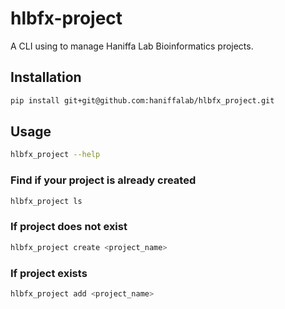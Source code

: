 # hlbfx-project 

A CLI using to manage Haniffa Lab Bioinformatics projects.

## Installation

```bash
pip install git+git@github.com:haniffalab/hlbfx_project.git
``` 
## Usage

```bash
hlbfx_project --help
```
### Find if your project is already created
```bash
hlbfx_project ls
```
### If project does not exist
```bash
hlbfx_project create <project_name> 
```
### If project exists
```bash
hlbfx_project add <project_name>
```
